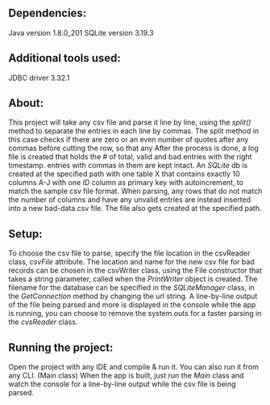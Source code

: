 ## Dependencies:
Java version 1.8.0_201
SQLite version 3.19.3

## Additional tools used:
JDBC driver 3.32.1

## About:

This project will take any csv file and parse it line by line, using the *split()* method to separate the entries in each line by commas. 
The split method in this case checks if there are zero or an even number of quotes after any commas before cutting the row, so that any
After the process is done, a log file is created that holds the # of total, valid and bad entries with the right timestamp.
entries with commas in them are kept intact. An *SQLite* db is created at the specified path with one table X that contains exactly 10 columns A-J with one *ID* column as primary key with autoincrement, to match the sample csv file format. When parsing, any rows that do not match the number of columns and have any unvalid entries are instead inserted into a new bad-data.csv file. The file also gets created at the specified path. 

## Setup:

To choose the csv file to parse, specify the file location in the csvReader class, *csvFile* attribute. 
The location and name for the new csv file for bad records can be chosen in the csvWriter class, using the File constructor that takes a string parameter, called when the *PrintWriter* object is created. 
The filename for the database can be specified in the *SQLiteManager* class, in the *GetConnection* method by changing the url string.
A line-by-line output of the file being parsed and more is displayed in the console while the app is running, you can choose to remove the system.outs for a faster parsing in the *cvsReader* class.

## Running the project:

Open the project with any IDE and compile & run it. You can also run it from any CLI. (Main class)
When the app is built, just run the *Main* class and watch the console for a line-by-line output while the csv file is being parsed. 

